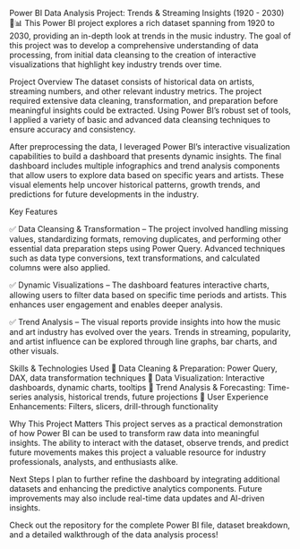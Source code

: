 Power BI Data Analysis Project: Trends & Streaming Insights (1920 - 2030) 🎨📊
This Power BI project explores a rich dataset spanning from 1920 to 2030, providing an in-depth look at trends in the music industry. The goal of this project was to develop a comprehensive understanding of data processing, from initial data cleansing to the creation of interactive visualizations that highlight key industry trends over time.

Project Overview
The dataset consists of historical data on artists, streaming numbers, and other relevant industry metrics. The project required extensive data cleaning, transformation, and preparation before meaningful insights could be extracted. Using Power BI’s robust set of tools, I applied a variety of basic and advanced data cleansing techniques to ensure accuracy and consistency.

After preprocessing the data, I leveraged Power BI’s interactive visualization capabilities to build a dashboard that presents dynamic insights. The final dashboard includes multiple infographics and trend analysis components that allow users to explore data based on specific years and artists. These visual elements help uncover historical patterns, growth trends, and predictions for future developments in the industry.

Key Features

✅ Data Cleansing & Transformation – The project involved handling missing values, standardizing formats, removing duplicates, and performing other essential data preparation steps using Power Query. Advanced techniques such as data type conversions, text transformations, and calculated columns were also applied.

✅ Dynamic Visualizations – The dashboard features interactive charts, allowing users to filter data based on specific time periods and artists. This enhances user engagement and enables deeper analysis.

✅ Trend Analysis – The visual reports provide insights into how the music and art industry has evolved over the years. Trends in streaming, popularity, and artist influence can be explored through line graphs, bar charts, and other visuals.


Skills & Technologies Used
🔹 Data Cleaning & Preparation: Power Query, DAX, data transformation techniques
🔹 Data Visualization: Interactive dashboards, dynamic charts, tooltips
🔹 Trend Analysis & Forecasting: Time-series analysis, historical trends, future projections
🔹 User Experience Enhancements: Filters, slicers, drill-through functionality

Why This Project Matters
This project serves as a practical demonstration of how Power BI can be used to transform raw data into meaningful insights. The ability to interact with the dataset, observe trends, and predict future movements makes this project a valuable resource for industry professionals, analysts, and enthusiasts alike.

Next Steps
I plan to further refine the dashboard by integrating additional datasets and enhancing the predictive analytics components. Future improvements may also include real-time data updates and AI-driven insights.

Check out the repository for the complete Power BI file, dataset breakdown, and a detailed walkthrough of the data analysis process! 
